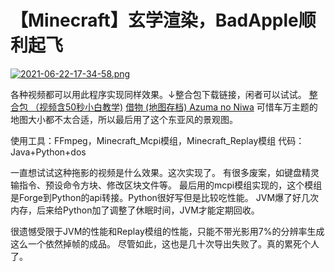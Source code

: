 # 【Minecraft】玄学渲染，BadApple顺利起飞

[![2021-06-22-17-34-58.png](https://i.postimg.cc/zGRsFKR5/2021-06-22-17-34-58.png)](https://www.bilibili.com/video/BV1Ww411o77g/)

各种视频都可以用此程序实现同样效果。↓整合包下载链接，闲者可以试试。
[整合包 （视频含50秒小白教学)](https://github.com/SynthesisDu/MC_BadAppleDGDH/releases/tag/v1.0)
[借物 (地图存档) Azuma no Niwa](https://www.planetminecraft.com/project/garden-of-the-east-3583394/)
可惜车万主题的地图大小都不太合适，所以最后用了这个东亚风的景观图。

使用工具：FFmpeg，Minecraft_Mcpi模组，Minecraft_Replay模组
代码：Java+Python+dos

一直想试试这种拖影的视频是什么效果。这次实现了。
有很多废案，如键盘精灵输指令、预设命令方块、修改区块文件等。
最后用的mcpi模组实现的，这个模组是Forge到Python的api转接。Python很好写但是比较吃性能。
JVM爆了好几次内存，后来给Python加了调整了休眠时间，JVM才能定期回收。

很遗憾受限于JVM的性能和Replay模组的性能，只能不带光影用7%的分辨率生成这么一个依然掉帧的成品。
尽管如此，这也是几十次导出失败了。真的累死个人了。
